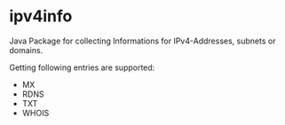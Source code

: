 ipv4info
========

Java Package for collecting Informations for IPv4-Addresses, subnets or domains.

Getting following entries are supported:

- MX
- RDNS
- TXT
- WHOIS
